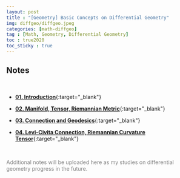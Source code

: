 ```yaml
---
layout: post
title : "[Geometry] Basic Concepts on Differential Geometry"
img: diffgeo/diffgeo.jpeg
categories: [math-diffgeo]  
tag : [Math, Geometry, Differential Geometry]
toc : true2020
toc_sticky : true
---
```


## **Notes**

<br/>

- [**01. Introduction**](https://drive.google.com/file/d/1VVkIhX3xel5fxP8WExZ70-SGDouM8SIY/view?usp=drive_link){:target="_blank"}

- [**02. Manifold, Tensor, Riemannian Metric**](https://drive.google.com/file/d/1CTLKHBFl23agjI3cnDUjpYVclCXuxAF9/view?usp=drive_link){:target="_blank"}

- [**03. Connection and Geodesics**](https://drive.google.com/file/d/1KLgP8KoHsGSiHbSXXDtN_xBaW2mjCL9q/view?usp=drive_link){:target="_blank"}

- [**04. Levi-Civita Connection, Riemannian Curvature Tensor**](https://drive.google.com/file/d/1mJ9nMph0T19agDRLRGniUEnQC5X2mwk1/view?usp=drive_link){:target="_blank"}
  

<br/>

<p style="color:gray">Additional notes will be uploaded here as my studies on differential geometry progress in the future.</p>